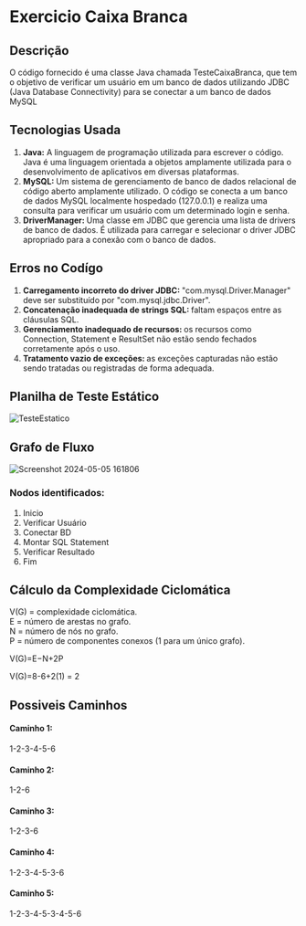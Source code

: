 # Exercicio Caixa Branca
<h2>Descrição</h2>
<p>
  O código fornecido é uma classe Java chamada TesteCaixaBranca, que tem o objetivo de verificar um usuário em um banco de dados utilizando JDBC (Java Database Connectivity) para se conectar a um banco de dados MySQL
</p>
<h2>Tecnologias Usada</h2>
<ol>
  <li> <strong>Java:</strong> A linguagem de programação utilizada para escrever o código. Java é uma linguagem orientada a objetos amplamente utilizada para o desenvolvimento de aplicativos em diversas plataformas. </li>
  <li><strong>MySQL: </strong>Um sistema de gerenciamento de banco de dados relacional de código aberto amplamente utilizado. O código se conecta a um banco de dados MySQL localmente hospedado (127.0.0.1) e realiza uma consulta para verificar um usuário com um determinado login e senha.</li>
  <li><strong>DriverManager: </strong> Uma classe em JDBC que gerencia uma lista de drivers de banco de dados. É utilizada para carregar e selecionar o driver JDBC apropriado para a conexão com o banco de dados.</li>
</ol>
<h2>Erros no Codígo</h2>
<ol>
  <li><strong>Carregamento incorreto do driver JDBC: </strong> "com.mysql.Driver.Manager" deve ser substituído por "com.mysql.jdbc.Driver".</li>
  <li><strong>Concatenação inadequada de strings SQL: </strong> faltam espaços entre as cláusulas SQL.</li>
  <li><strong>Gerenciamento inadequado de recursos: </strong> os recursos como Connection, Statement e ResultSet não estão sendo fechados corretamente após o uso.</li>
  <li><strong>Tratamento vazio de exceções: </strong> as exceções capturadas não estão sendo tratadas ou registradas de forma adequada.</li>
</ol>
<h2>Planilha de Teste Estático</h2>

![TesteEstatico](https://github.com/motielk/ExercicioCaixaBranca/assets/49123696/e03cd69d-4ad9-41b1-8f54-54896b66c831)

<h2>Grafo de Fluxo</h2>

![Screenshot 2024-05-05 161806](https://github.com/motielk/ExercicioCaixaBranca/assets/49123696/2d6e4694-7e6f-4483-8a32-465b719d4a9c)


<h3>Nodos identificados:</h3>
<ol>
  <li>Inicio</li>
  <li>Verificar Usuário</li>
  <li>Conectar BD</li>
  <li>Montar SQL Statement</li>
  <li>Verificar Resultado</li>
  <li>Fim</li>
</ol>

<h2>Cálculo da Complexidade Ciclomática</h2>

V(G) = complexidade ciclomática.<br>
E = número de arestas no grafo.<br>
N = número de nós no grafo.<br>
P = número de componentes conexos (1 para um único grafo).<br>

V(G)=E−N+2P

V(G)=8-6+2(1) = 2

<h2>Possiveis Caminhos</h2>

<h4>Caminho 1:</h4>
<p>1-2-3-4-5-6</p>

<h4>Caminho 2:</h4>
<p>1-2-6</p>

<h4>Caminho 3:</h4>
<p>1-2-3-6</p>

<h4>Caminho 4:</h4>
<p>1-2-3-4-5-3-6</p>

<h4>Caminho 5:</h4>
<p>1-2-3-4-5-3-4-5-6</p>
